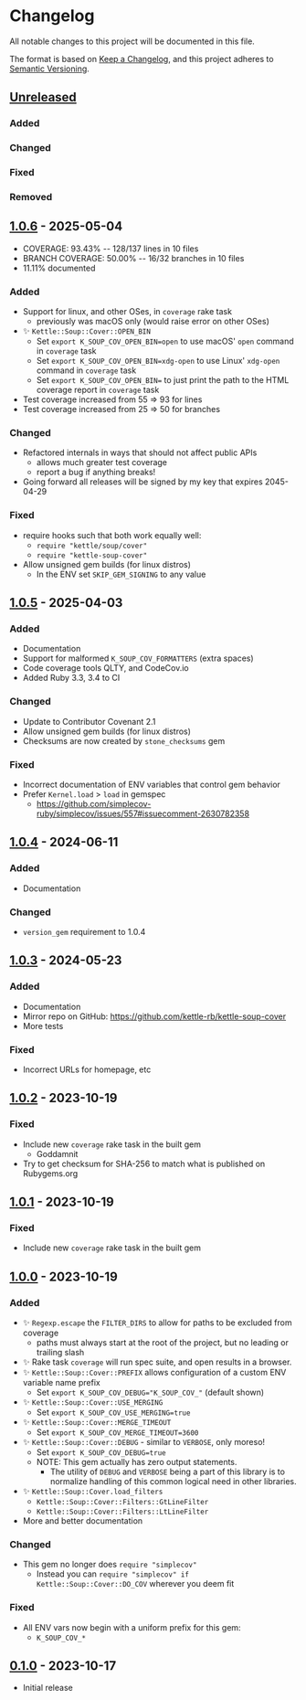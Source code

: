 # Changelog

All notable changes to this project will be documented in this file.

The format is based on [Keep a Changelog](https://keepachangelog.com/en/1.0.0/),
and this project adheres to [Semantic Versioning](https://semver.org/spec/v2.0.0.html).

## [Unreleased]
### Added
### Changed
### Fixed
### Removed

## [1.0.6] - 2025-05-04
- COVERAGE:  93.43% -- 128/137 lines in 10 files
- BRANCH COVERAGE:  50.00% -- 16/32 branches in 10 files
- 11.11% documented
### Added
- Support for linux, and other OSes, in `coverage` rake task
  - previously was macOS only (would raise error on other OSes)
- ✨ `Kettle::Soup::Cover::OPEN_BIN`
  - Set `export K_SOUP_COV_OPEN_BIN=open` to use macOS' `open` command in `coverage` task
  - Set `export K_SOUP_COV_OPEN_BIN=xdg-open` to use Linux' `xdg-open` command in `coverage` task
  - Set `export K_SOUP_COV_OPEN_BIN=` to just print the path to the HTML coverage report in `coverage` task
- Test coverage increased from 55 => 93 for lines
- Test coverage increased from 25 => 50 for branches
### Changed
- Refactored internals in ways that should not affect public APIs
  - allows much greater test coverage
  - report a bug if anything breaks!
- Going forward all releases will be signed by my key that expires 2045-04-29
### Fixed
- require hooks such that both work equally well:
  - `require "kettle/soup/cover"`
  - `require "kettle-soup-cover"`
- Allow unsigned gem builds (for linux distros)
  - In the ENV set `SKIP_GEM_SIGNING` to any value

## [1.0.5] - 2025-04-03
### Added
- Documentation
- Support for malformed `K_SOUP_COV_FORMATTERS` (extra spaces)
- Code coverage tools QLTY, and CodeCov.io
- Added Ruby 3.3, 3.4 to CI
### Changed
- Update to Contributor Covenant 2.1
- Allow unsigned gem builds (for linux distros)
- Checksums are now created by `stone_checksums` gem
### Fixed
- Incorrect documentation of ENV variables that control gem behavior
- Prefer `Kernel.load` > `load` in gemspec
  - https://github.com/simplecov-ruby/simplecov/issues/557#issuecomment-2630782358

## [1.0.4] - 2024-06-11
### Added
- Documentation
### Changed
- `version_gem` requirement to 1.0.4

## [1.0.3] - 2024-05-23
### Added
- Documentation
- Mirror repo on GitHub: https://github.com/kettle-rb/kettle-soup-cover
- More tests
### Fixed
- Incorrect URLs for homepage, etc

## [1.0.2] - 2023-10-19
### Fixed
- Include new `coverage` rake task in the built gem
  - Goddamnit
- Try to get checksum for SHA-256 to match what is published on Rubygems.org

## [1.0.1] - 2023-10-19
### Fixed
- Include new `coverage` rake task in the built gem

## [1.0.0] - 2023-10-19
### Added
- ✨ `Regexp.escape` the `FILTER_DIRS` to allow for paths to be excluded from coverage
  - paths must always start at the root of the project, but no leading or trailing slash
- ✨ Rake task `coverage` will run spec suite, and open results in a browser.
- ✨ `Kettle::Soup::Cover::PREFIX` allows configuration of a custom ENV variable name prefix
  - Set `export K_SOUP_COV_DEBUG="K_SOUP_COV_"` (default shown)
- ✨ `Kettle::Soup::Cover::USE_MERGING`
  - Set `export K_SOUP_COV_USE_MERGING=true`
- ✨ `Kettle::Soup::Cover::MERGE_TIMEOUT`
  - Set `export K_SOUP_COV_MERGE_TIMEOUT=3600`
- ✨ `Kettle::Soup::Cover::DEBUG` - similar to `VERBOSE`, only moreso!
  - Set `export K_SOUP_COV_DEBUG=true`
  - NOTE: This gem actually has zero output statements.
    - The utility of `DEBUG` and `VERBOSE` being a part of this library is
      to normalize handling of this common logical need in other libraries.
- ✨ `Kettle::Soup::Cover.load_filters`
  - `Kettle::Soup::Cover::Filters::GtLineFilter`
  - `Kettle::Soup::Cover::Filters::LtLineFilter`
- More and better documentation
### Changed
- This gem no longer does `require "simplecov"`
  - Instead you can `require "simplecov" if Kettle::Soup::Cover::DO_COV` wherever you deem fit
### Fixed
- All ENV vars now begin with a uniform prefix for this gem:
  - `K_SOUP_COV_*`

## [0.1.0] - 2023-10-17
- Initial release

[Unreleased]: https://gitlab.com/kettle-rb/kettle-soup-cover/-/compare/v1.0.6...HEAD
[1.0.6]: https://gitlab.com/kettle-rb/kettle-soup-cover/-/compare/v1.0.5...v1.0.6
[1.0.5]: https://gitlab.com/kettle-rb/kettle-soup-cover/-/compare/v1.0.4...v1.0.5
[1.0.4]: https://gitlab.com/kettle-rb/kettle-soup-cover/-/compare/v1.0.3...v1.0.4
[1.0.3]: https://gitlab.com/kettle-rb/kettle-soup-cover/-/compare/v1.0.2...v1.0.3
[1.0.2]: https://gitlab.com/kettle-rb/kettle-soup-cover/-/compare/v1.0.1...v1.0.2
[1.0.1]: https://gitlab.com/kettle-rb/kettle-soup-cover/-/compare/v1.0.0...v1.0.1
[1.0.0]: https://gitlab.com/kettle-rb/kettle-soup-cover/-/compare/v0.1.0...v1.0.0
[0.1.0]: https://gitlab.com/kettle-rb/kettle-soup-cover/-/compare/97ddbbca309b87c7f6eed0137b08cad74ec81235...v0.1.0
